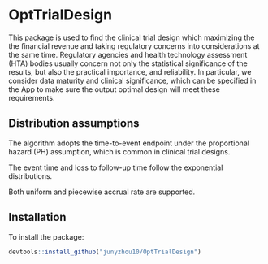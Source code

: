 # OptTrialDesign
This package is used to find the clinical trial design which maximizing the the financial revenue and taking regulatory concerns into considerations at the same time. Regulatory agencies and health technology assessment (HTA) bodies usually concern not only the statistical significance of the results, but also the practical importance, and reliability. In particular, we consider data maturity and clinical significance, which can be specified in the App to make sure the output optimal design will meet these requirements.

## Distribution assumptions
The algorithm adopts the time-to-event endpoint under the proportional hazard (PH) assumption, which is common in clinical trial designs.

The event time and loss to follow-up time follow the exponential distributions.

Both uniform and piecewise accrual rate are supported.

## Installation
To install the package: 
```r
devtools::install_github("junyzhou10/OptTrialDesign")
```
